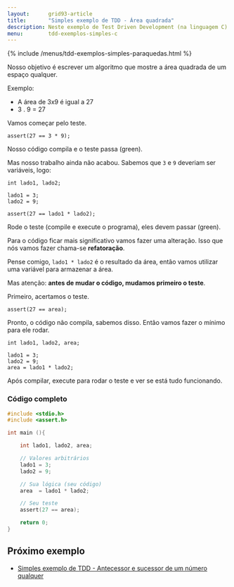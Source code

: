 ```yaml
---
layout:      grid93-article
title:       "Simples exemplo de TDD - Área quadrada"
description: Neste exemplo de Test Driven Development (na linguagem C) iremos encontrar desenvolver um pequeno algoritmo para descobrir área quadrada.
menu:        tdd-exemplos-simples-c
---
```


{% include /menus/tdd-exemplos-simples-paraquedas.html %}

Nosso objetivo é escrever um algoritmo que mostre a área quadrada de um espaço qualquer.

Exemplo:

* A área de 3x9 é igual a 27
* 3 . 9 = 27

Vamos começar pelo teste.

    assert(27 == 3 * 9);

Nosso código compila e o teste passa (green).

Mas nosso trabalho ainda não acabou. Sabemos que `3` e `9` deveriam ser variáveis, logo:

	int lado1, lado2;

	lado1 = 3;
	lado2 = 9;

    assert(27 == lado1 * lado2);

Rode o teste (compile e execute o programa), eles devem passar (green).

Para o código ficar mais significativo vamos fazer uma alteração. Isso que nós vamos fazer chama-se __refatoração__.

Pense comigo, `lado1 * lado2` é o resultado da área, então vamos utilizar uma variável para armazenar a área.

Mas atenção: __antes de mudar o código, mudamos primeiro o teste__.

Primeiro, acertamos o teste.

    assert(27 == area);

Pronto, o código não compila, sabemos disso. Então vamos fazer o mínimo para ele rodar.

	int lado1, lado2, area;

	lado1 = 3;
	lado2 = 9;
	area = lado1 * lado2;

Após compilar, execute para rodar o teste e ver se está tudo funcionando.



### Código completo

```c
#include <stdio.h>
#include <assert.h>

int main (){

    int lado1, lado2, area;

    // Valores arbitrários
    lado1 = 3;
    lado2 = 9;

    // Sua lógica (seu código)
    area  = lado1 * lado2;

    // Seu teste
    assert(27 == area);

    return 0;
}
```


Próximo exemplo
---

- [Simples exemplo de TDD - Antecessor e sucessor de um número qualquer](/tdd/exemplo-tdd-antecessor-sucessor/)
